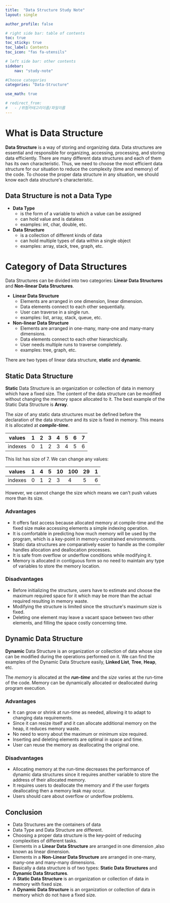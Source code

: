 ```yaml
---
title:  "Data Structure Study Note"
layout: single

author_profile: false

# right side bar: table of contents
toc: true
toc_sticky: true
toc_label: Contents
toc_icon: "fas fa-utensils"

# left side bar: other contents
sidebar:
    nav: "study-note"

#Choose categories
categories: "Data-Structure"

use_math: true

# redirect_from:
#   - /위험카테고리이름/파일이름
---
```


<!-- <div class="notice--info">
<h3>Welcome to my first Data Structure study note!!</h3>
<p> This post briefly review the category of data structures and basic description of them.</p>
</div> -->

# What is Data Structure

**Data Structure** is a way of storing and organizing data. Data structures are essential and responsible for organizing, accessing, processing, and storing data efficiently. There are many different data structures and each of them has its own characteristic. Thus, we need to choose the most efficient data structure for our situation to reduce the complexity (time and memory) of the code. To choose the proper data structure in any situation, we should know each data structure's characteristic.

## Data Structure is not a Data Type

+ **Data Type**
  + is the form of a variable to which a value can be assigned
  + can hold value and is dataless
  + examples: int, char, double, etc.
+ **Data Structure**
  + is a collection of different kinds of data
  + can hold multiple types of data within a single object
  + examples: array, stack, tree, graph, etc.



# Category of Data Structures

Data Structures can be divided into two categories: **Linear Data Structures** and **Non-linear Data Structures**.

+ **Linear Data Structure**
  + Elements are arranged in one dimension, linear dimension.
  + Data elements connect to each other sequentially.
  + User can traverse in a single run.
  + examples: list, array, stack, queue, etc.
+ **Non-linear Data Structure**
  + Elements are arranged in one-many, many-one and many-many dimensions.
  + Data elements connect to each other hierarchically.
  + User needs multiple runs to traverse completely.
  + examples: tree, graph, etc.

There are two types of linear data structure, **static** and **dynamic**.

## Static Data Structure

**Static** Data Structure is an organization or collection of data in memory which have a fixed size. The content of the data structure can be modified without changing the memory space allocated to it. The best example of the Static Data Structure is **Array**.

The *size* of any static data structures must be defined before the declaration of the data structure and its size is fixed in memory. This means it is allocated at ***compile-time***.

| values  | 1    | 2    | 3    | 4    | 5    | 6    | 7    |
| ------- | ---- | ---- | ---- | ---- | ---- | ---- | ---- |
| indexes | 0    | 1    | 2    | 3    | 4    | 5    | 6    |

This list has size of 7. We can change any values:

| values  | 1    | 4    | 5    | 10   | 100  | 29   | 1    |
| ------- | ---- | ---- | ---- | ---- | ---- | ---- | ---- |
| indexes | 0    | 1    | 2    | 3    | 4    | 5    | 6    |

However, we cannot change the size which means we can't push values more than its size.

### Advantages

+ It offers fast access because allocated memory at compile-time and the fixed size make accessing elements a simple indexing operation.
+ It is comfortable in predicting how much memory will be used by the program, which is a key-point in memory-constrained environments.
+ Static data structures are comparatively easier to handle as the compiler handles allocation and deallocation processes.
+ It is safe from overflow or underflow conditions while modifying it.
+ Memory is allocated in contiguous form so no need to maintain any type of variables to store the memory location.

### Disadvantages

+ Before initializing the structure, users have to estimate and choose the maximum required space for it which may be more than the actual required resulting in memory waste.
+ Modifying the structure is limited since the structure's maximum size is fixed.
+ Deleting one element may leave a vacant space between two other elements, and filling the space costly concerning time.



## Dynamic Data Structure

**Dynamic** Data Structure is an organization or collection of data whose size can be modified during the operations performed on it. We can find the examples of the Dynamic Data Structure easily, **Linked List**, **Tree**, **Heap**, etc.

The *memory* is allocated at the ***run-time*** and the *size* varies at the run-time of the code. Memory can be dynamically allocated or deallocated during program execution. 

### Advantages

+ It can grow or shrink at run-time as needed, allowing it to adapt to changing data requirements.
+ Since it can resize itself and it can allocate additional memory on the heap, it reduces memory waste.
+ No need to worry about the maximum or minimum size required.
+ Inserting and deleting elements are optimal in space and time.
+ User can reuse the memory as deallocating the original one.

### Disadvantages

+ Allocating memory at the run-time decreases the performance of dynamic data structures since it requires another variable to store the address of their allocated memory.
+ It requires users to deallocate the memory and if the user forgets deallocating then a memory leak may occur.
+ Users should care about overflow or underflow problems.



## Conclusion

+ Data Structures are the containers of data
+ Data Type and Data Structure are different.
+ Choosing a proper data structure is the key-point of reducing complexities of different tasks.
+ Elements in a **Linear Data Structure** are arranged in one dimension ,also known as linear dimension.
+ Elements in a **Non-Linear Data Structure** are arranged in one-many, many-one and many-many dimensions.
+ Basically a data structure is of two types: **Static Data Structures** and **Dynamic Data Structures**.
+ A **Static Data Structure** is an organization or collection of data in memory with fixed size.
+ A **Dynamic Data Structure** is an organization or collection of data in memory which do not have a fixed size.

